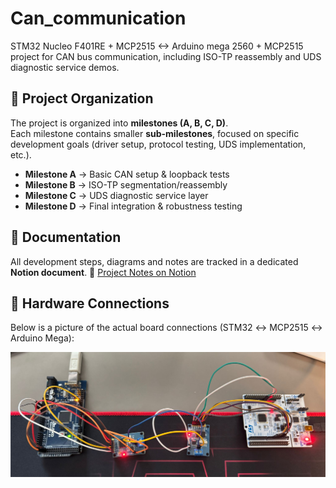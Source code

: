 # Can_communication
STM32 Nucleo F401RE + MCP2515 &lt;-> Arduino mega 2560 + MCP2515 project for CAN bus communication, including ISO-TP reassembly and UDS diagnostic service demos.

## 📌 Project Organization

The project is organized into **milestones (A, B, C, D)**.  
Each milestone contains smaller **sub-milestones**, focused on specific development goals (driver setup, protocol testing, UDS implementation, etc.).

- **Milestone A** → Basic CAN setup & loopback tests  
- **Milestone B** → ISO-TP segmentation/reassembly  
- **Milestone C** → UDS diagnostic service layer  
- **Milestone D** → Final integration & robustness testing  

## 📒 Documentation

All development steps, diagrams and notes are tracked in a dedicated **Notion document**.
🔗 [Project Notes on Notion](https://reinvented-hour-246.notion.site/CAN-COMMUNICATION-7c70d8237d704bf4bcac146c4ff31d1f?pvs=143)

## 🔌 Hardware Connections

Below is a picture of the actual board connections (STM32 ↔ MCP2515 ↔ Arduino Mega):

![Board connections](collegamenti.jpg)

